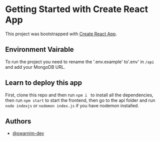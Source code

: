 
# Getting Started with Create React App

This project was bootstrapped with [Create React App](https://github.com/facebook/create-react-app).

## Environment Vairable

To run the project you need to rename the '.env.example' to'.env' in `/api` and add your MongoDB URL.

## Learn to deploy this app

First, clone this repo and then run `npm i ` to install all the dependencies, then run `npm start` to start the frontend, then go to the api folder and run `node indexjs` or `nodemon index.js` if you have nodemon installed.


## Authors

- [@swarnim-dev](https://github.com/swarnim-dev)

